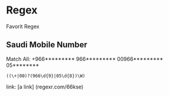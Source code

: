 # Regex
Favorit Regex

## Saudi Mobile Number
Match All:
+966*********
966*********
00966*********
05********

```
((\+|00)?(966\d{9}|05\d{8})\W)
```
link:
[a link] (regexr.com/66kse)
